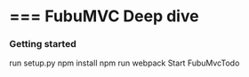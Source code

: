 ===
FubuMVC Deep dive
===

### Getting started ### 
run setup.py
npm install
npm run webpack
Start FubuMvcTodo
